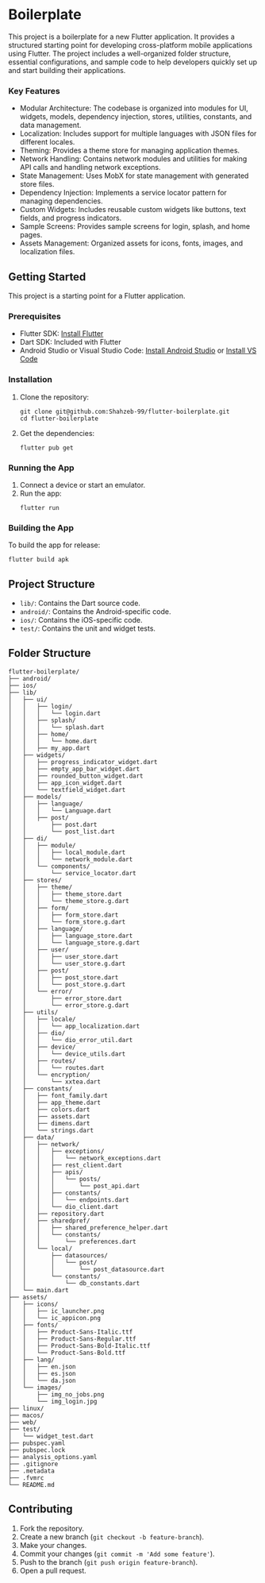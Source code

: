 
# Boilerplate  
  
This project is a boilerplate for a new Flutter application. It provides a structured starting point for developing cross-platform mobile applications using Flutter. The project includes a well-organized folder structure, essential configurations, and sample code to help developers quickly set up and start building their applications.  
  
### Key Features  
  
- Modular Architecture: The codebase is organized into modules for UI, widgets, models, dependency injection, stores, utilities, constants, and data management.  
- Localization: Includes support for multiple languages with JSON files for different locales.  
- Theming: Provides a theme store for managing application themes.  
- Network Handling: Contains network modules and utilities for making API calls and handling network exceptions.  
- State Management: Uses MobX for state management with generated store files.  
- Dependency Injection: Implements a service locator pattern for managing dependencies.  
- Custom Widgets: Includes reusable custom widgets like buttons, text fields, and progress indicators.  
- Sample Screens: Provides sample screens for login, splash, and home pages.  
- Assets Management: Organized assets for icons, fonts, images, and localization files.  
  
## Getting Started  
  
This project is a starting point for a Flutter application.  
  
### Prerequisites  
  
- Flutter SDK: [Install Flutter](https://flutter.dev/docs/get-started/install)  
- Dart SDK: Included with Flutter  
- Android Studio or Visual Studio Code: [Install Android Studio](https://developer.android.com/studio) or [Install VS Code](https://code.visualstudio.com/)  
  
### Installation  
  
1. Clone the repository:  
   ```  
   git clone git@github.com:Shahzeb-99/flutter-boilerplate.git  
   cd flutter-boilerplate  
   ```  
  
2. Get the dependencies:  
   ```  
   flutter pub get  
   ```  
  
### Running the App  
  
1. Connect a device or start an emulator.  
2. Run the app:  
   ```  
   flutter run  
   ```  
  
### Building the App  
  
To build the app for release:  
```  
flutter build apk  
```  
  
## Project Structure  
  
- `lib/`: Contains the Dart source code.  
- `android/`: Contains the Android-specific code.  
- `ios/`: Contains the iOS-specific code.  
- `test/`: Contains the unit and widget tests.  
  
## Folder Structure  
  
```  
flutter-boilerplate/  
├── android/  
├── ios/  
├── lib/  
│   ├── ui/  
│   │   ├── login/  
│   │   │   └── login.dart  
│   │   ├── splash/  
│   │   │   └── splash.dart  
│   │   ├── home/  
│   │   │   └── home.dart  
│   │   ├── my_app.dart  
│   ├── widgets/  
│   │   ├── progress_indicator_widget.dart  
│   │   ├── empty_app_bar_widget.dart  
│   │   ├── rounded_button_widget.dart  
│   │   ├── app_icon_widget.dart  
│   │   └── textfield_widget.dart  
│   ├── models/  
│   │   ├── language/  
│   │   │   └── Language.dart  
│   │   ├── post/  
│   │       ├── post.dart  
│   │       └── post_list.dart  
│   ├── di/  
│   │   ├── module/  
│   │   │   ├── local_module.dart  
│   │   │   └── network_module.dart  
│   │   └── components/  
│   │       └── service_locator.dart  
│   ├── stores/  
│   │   ├── theme/  
│   │   │   ├── theme_store.dart  
│   │   │   └── theme_store.g.dart  
│   │   ├── form/  
│   │   │   ├── form_store.dart  
│   │   │   └── form_store.g.dart  
│   │   ├── language/  
│   │   │   ├── language_store.dart  
│   │   │   └── language_store.g.dart  
│   │   ├── user/  
│   │   │   ├── user_store.dart  
│   │   │   └── user_store.g.dart  
│   │   ├── post/  
│   │   │   ├── post_store.dart  
│   │   │   └── post_store.g.dart  
│   │   └── error/  
│   │       ├── error_store.dart  
│   │       └── error_store.g.dart  
│   ├── utils/  
│   │   ├── locale/  
│   │   │   └── app_localization.dart  
│   │   ├── dio/  
│   │   │   └── dio_error_util.dart  
│   │   ├── device/  
│   │   │   └── device_utils.dart  
│   │   ├── routes/  
│   │   │   └── routes.dart  
│   │   └── encryption/  
│   │       └── xxtea.dart  
│   ├── constants/  
│   │   ├── font_family.dart  
│   │   ├── app_theme.dart  
│   │   ├── colors.dart  
│   │   ├── assets.dart  
│   │   ├── dimens.dart  
│   │   └── strings.dart  
│   ├── data/  
│   │   ├── network/  
│   │   │   ├── exceptions/  
│   │   │   │   └── network_exceptions.dart  
│   │   │   ├── rest_client.dart  
│   │   │   ├── apis/  
│   │   │   │   └── posts/  
│   │   │   │       └── post_api.dart  
│   │   │   ├── constants/  
│   │   │   │   └── endpoints.dart  
│   │   │   └── dio_client.dart  
│   │   ├── repository.dart  
│   │   ├── sharedpref/  
│   │   │   ├── shared_preference_helper.dart  
│   │   │   └── constants/  
│   │   │       └── preferences.dart  
│   │   └── local/  
│   │       ├── datasources/  
│   │       │   └── post/  
│   │       │       └── post_datasource.dart  
│   │       └── constants/  
│   │           └── db_constants.dart  
│   └── main.dart  
├── assets/  
│   ├── icons/  
│   │   ├── ic_launcher.png  
│   │   └── ic_appicon.png  
│   ├── fonts/  
│   │   ├── Product-Sans-Italic.ttf  
│   │   ├── Product-Sans-Regular.ttf  
│   │   ├── Product-Sans-Bold-Italic.ttf  
│   │   └── Product-Sans-Bold.ttf  
│   ├── lang/  
│   │   ├── en.json  
│   │   ├── es.json  
│   │   └── da.json  
│   └── images/  
│       ├── img_no_jobs.png  
│       └── img_login.jpg  
├── linux/ 
├── macos/ 
├── web/ 
├── test/  
│   └── widget_test.dart  
├── pubspec.yaml  
├── pubspec.lock  
├── analysis_options.yaml  
├── .gitignore  
├── .metadata  
├── .fvmrc  
└── README.md  
```  

  
## Contributing  
  
1. Fork the repository.  
2. Create a new branch (`git checkout -b feature-branch`).  
3. Make your changes.  
4. Commit your changes (`git commit -m 'Add some feature'`).  
5. Push to the branch (`git push origin feature-branch`).  
6. Open a pull request.  
  
